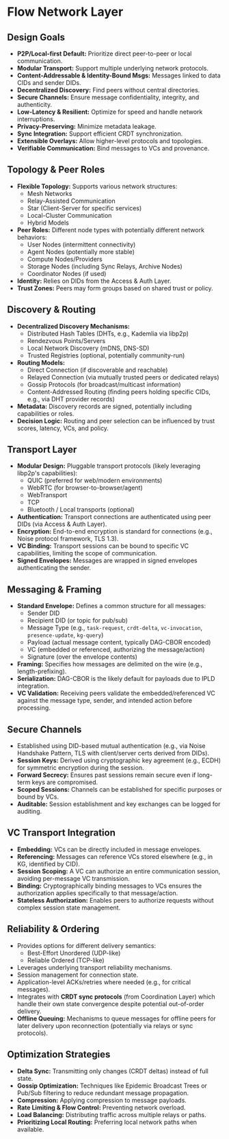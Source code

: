 # Flow Network Layer

## Design Goals

*   **P2P/Local-first Default:** Prioritize direct peer-to-peer or local communication.
*   **Modular Transport:** Support multiple underlying network protocols.
*   **Content-Addressable & Identity-Bound Msgs:** Messages linked to data CIDs and sender DIDs.
*   **Decentralized Discovery:** Find peers without central directories.
*   **Secure Channels:** Ensure message confidentiality, integrity, and authenticity.
*   **Low-Latency & Resilient:** Optimize for speed and handle network interruptions.
*   **Privacy-Preserving:** Minimize metadata leakage.
*   **Sync Integration:** Support efficient CRDT synchronization.
*   **Extensible Overlays:** Allow higher-level protocols and topologies.
*   **Verifiable Communication:** Bind messages to VCs and provenance.

## Topology & Peer Roles

*   **Flexible Topology:** Supports various network structures:
    *   Mesh Networks
    *   Relay-Assisted Communication
    *   Star (Client-Server for specific services)
    *   Local-Cluster Communication
    *   Hybrid Models
*   **Peer Roles:** Different node types with potentially different network behaviors:
    *   User Nodes (intermittent connectivity)
    *   Agent Nodes (potentially more stable)
    *   Compute Nodes/Providers
    *   Storage Nodes (including Sync Relays, Archive Nodes)
    *   Coordinator Nodes (if used)
*   **Identity:** Relies on DIDs from the Access & Auth Layer.
*   **Trust Zones:** Peers may form groups based on shared trust or policy.

## Discovery & Routing

*   **Decentralized Discovery Mechanisms:**
    *   Distributed Hash Tables (DHTs, e.g., Kademlia via libp2p)
    *   Rendezvous Points/Servers
    *   Local Network Discovery (mDNS, DNS-SD)
    *   Trusted Registries (optional, potentially community-run)
*   **Routing Models:**
    *   Direct Connection (if discoverable and reachable)
    *   Relayed Connection (via mutually trusted peers or dedicated relays)
    *   Gossip Protocols (for broadcast/multicast information)
    *   Content-Addressed Routing (finding peers holding specific CIDs, e.g., via DHT provider records)
*   **Metadata:** Discovery records are signed, potentially including capabilities or roles.
*   **Decision Logic:** Routing and peer selection can be influenced by trust scores, latency, VCs, and policy.

## Transport Layer

*   **Modular Design:** Pluggable transport protocols (likely leveraging libp2p's capabilities):
    *   QUIC (preferred for web/modern environments)
    *   WebRTC (for browser-to-browser/agent)
    *   WebTransport
    *   TCP
    *   Bluetooth / Local transports (optional)
*   **Authentication:** Transport connections are authenticated using peer DIDs (via Access & Auth Layer).
*   **Encryption:** End-to-end encryption is standard for connections (e.g., Noise protocol framework, TLS 1.3).
*   **VC Binding:** Transport sessions can be bound to specific VC capabilities, limiting the scope of communication.
*   **Signed Envelopes:** Messages are wrapped in signed envelopes authenticating the sender.

## Messaging & Framing

*   **Standard Envelope:** Defines a common structure for all messages:
    *   Sender DID
    *   Recipient DID (or topic for pub/sub)
    *   Message Type (e.g., `task-request`, `crdt-delta`, `vc-invocation`, `presence-update`, `kg-query`)
    *   Payload (actual message content, typically DAG-CBOR encoded)
    *   VC (embedded or referenced, authorizing the message/action)
    *   Signature (over the envelope contents)
*   **Framing:** Specifies how messages are delimited on the wire (e.g., length-prefixing).
*   **Serialization:** DAG-CBOR is the likely default for payloads due to IPLD integration.
*   **VC Validation:** Receiving peers validate the embedded/referenced VC against the message type, sender, and intended action before processing.

## Secure Channels

*   Established using DID-based mutual authentication (e.g., via Noise Handshake Pattern, TLS with client/server certs derived from DIDs).
*   **Session Keys:** Derived using cryptographic key agreement (e.g., ECDH) for symmetric encryption during the session.
*   **Forward Secrecy:** Ensures past sessions remain secure even if long-term keys are compromised.
*   **Scoped Sessions:** Channels can be established for specific purposes or bound by VCs.
*   **Auditable:** Session establishment and key exchanges can be logged for auditing.

## VC Transport Integration

*   **Embedding:** VCs can be directly included in message envelopes.
*   **Referencing:** Messages can reference VCs stored elsewhere (e.g., in KG, identified by CID).
*   **Session Scoping:** A VC can authorize an entire communication session, avoiding per-message VC transmission.
*   **Binding:** Cryptographically binding messages to VCs ensures the authorization applies specifically to that message/action.
*   **Stateless Authorization:** Enables peers to authorize requests without complex session state management.

## Reliability & Ordering

*   Provides options for different delivery semantics:
    *   Best-Effort Unordered (UDP-like)
    *   Reliable Ordered (TCP-like)
*   Leverages underlying transport reliability mechanisms.
*   Session management for connection state.
*   Application-level ACKs/retries where needed (e.g., for critical messages).
*   Integrates with **CRDT sync protocols** (from Coordination Layer) which handle their own state convergence despite potential out-of-order delivery.
*   **Offline Queuing:** Mechanisms to queue messages for offline peers for later delivery upon reconnection (potentially via relays or sync protocols).

## Optimization Strategies

*   **Delta Sync:** Transmitting only changes (CRDT deltas) instead of full state.
*   **Gossip Optimization:** Techniques like Epidemic Broadcast Trees or Pub/Sub filtering to reduce redundant message propagation.
*   **Compression:** Applying compression to message payloads.
*   **Rate Limiting & Flow Control:** Preventing network overload.
*   **Load Balancing:** Distributing traffic across multiple relays or paths.
*   **Prioritizing Local Routing:** Preferring local network paths when available.
